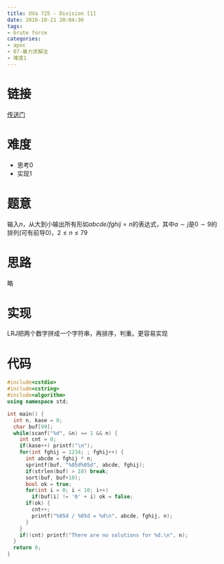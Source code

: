```yaml
---
title: UVa 725 - Division [1]
date: 2016-10-21 20:04:36
tags:
- brute force
categories:
- apoc
- 07-暴力求解法
- 难度1
---
```

# 链接
[传送门](https://uva.onlinejudge.org/index.php?option=com_onlinejudge&Itemid=8&page=show_problem&problem=666)

# 难度
- 思考$0$
- 实现$1$

# 题意
输入$n$，从大到小输出所有形如$abcde/fghij = n$的表达式，其中$a\sim j$是$0\sim 9$的排列(可有前导$0$)，$2\leqslant n\leqslant 79$

# 思路
略

# 实现
LRJ把两个数字拼成一个字符串，再排序，判重。更容易实现

# 代码
```cpp
#include<cstdio>
#include<cstring>
#include<algorithm>
using namespace std;

int main() {
  int n, kase = 0;
  char buf[99];
  while(scanf("%d", &n) == 1 && n) {
    int cnt = 0;
    if(kase++) printf("\n");
    for(int fghij = 1234; ; fghij++) {
      int abcde = fghij * n;
      sprintf(buf, "%05d%05d", abcde, fghij);
      if(strlen(buf) > 10) break;
      sort(buf, buf+10);
      bool ok = true;
      for(int i = 0; i < 10; i++)
        if(buf[i] != '0' + i) ok = false;
      if(ok) {
        cnt++;
        printf("%05d / %05d = %d\n", abcde, fghij, n);
      }
    }
    if(!cnt) printf("There are no solutions for %d.\n", n);
  }
  return 0;
}
```
